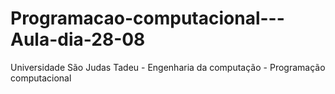 # Programacao-computacional---Aula-dia-28-08
Universidade São Judas Tadeu - Engenharia da computação - Programação computacional 
